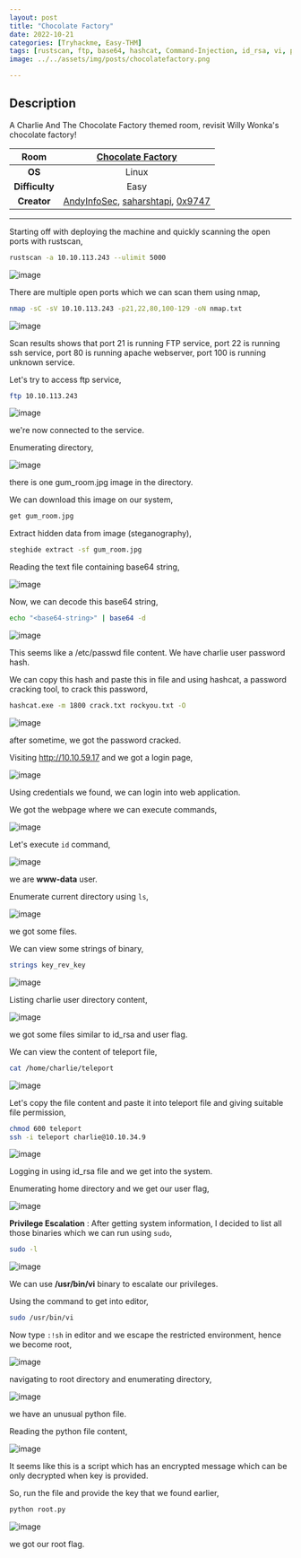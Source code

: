 ```yaml
---
layout: post
title: "Chocolate Factory"
date: 2022-10-21
categories: [Tryhackme, Easy-THM]
tags: [rustscan, ftp, base64, hashcat, Command-Injection, id_rsa, vi, python]
image: ../../assets/img/posts/chocolatefactory.png 

---
```


## Description

A Charlie And The Chocolate Factory themed room, revisit Willy Wonka's chocolate factory!

|**Room**|[Chocolate Factory](https://tryhackme.com/room/chocolatefactory)|
|:---:|:---:|
|**OS**|Linux|
|**Difficulty**|Easy|
|**Creator**|[AndyInfoSec](https://tryhackme.com/p/AndyInfoSec), [saharshtapi](https://tryhackme.com/p/saharshtapi), [0x9747](https://tryhackme.com/p/0x9747)|

---

Starting off with deploying the machine and quickly scanning the open ports with rustscan,

```bash
rustscan -a 10.10.113.243 --ulimit 5000
```

![image](https://user-images.githubusercontent.com/67465230/187381009-f9560e05-aaf2-4ca8-b466-2f488b46b780.png)

There are multiple open ports which we can scan them using nmap,

```bash
nmap -sC -sV 10.10.113.243 -p21,22,80,100-129 -oN nmap.txt
```

![image](https://user-images.githubusercontent.com/67465230/187381064-364ac76e-5ae1-46da-a93b-e25ead10544b.png)

Scan results shows that port 21 is running FTP service, port 22 is running ssh service, port 80 is running apache webserver, port 100 is running unknown service.

Let's try to access ftp service,

```bash
ftp 10.10.113.243
```

![image](https://user-images.githubusercontent.com/67465230/187381117-9885ebeb-8263-4fae-9450-4fa1bb3b73f0.png)

we're now connected to the service. 

Enumerating directory,

![image](https://user-images.githubusercontent.com/67465230/187381162-8db0625a-5a0c-48b3-972b-a904407f5ae3.png)

there is one gum_room.jpg image in the directory.

We can download this image on our system,

```bash
get gum_room.jpg
```

Extract hidden data from image (steganography), 

```bash
steghide extract -sf gum_room.jpg
```

Reading the text file containing base64 string,

![image](https://user-images.githubusercontent.com/67465230/187381223-2f053f6d-323e-4d07-a7d2-5458105e212e.png)

Now, we can decode this base64 string,

```bash
echo "<base64-string>" | base64 -d
```

![image](https://user-images.githubusercontent.com/67465230/187381261-c0ca6b54-ed35-4f69-99b1-3dede5bdc91e.png)

This seems like a /etc/passwd file content. We have charlie user password hash.

We can copy this hash and paste this in file and using hashcat, a password cracking tool, to crack this password,

```bash
hashcat.exe -m 1800 crack.txt rockyou.txt -O
```

![image](https://user-images.githubusercontent.com/67465230/187381324-cce214a4-1bb8-4c03-a6ab-821572caacc7.png)

after sometime, we got the password cracked.

Visiting http://10.10.59.17 and we got a login page,

![image](https://user-images.githubusercontent.com/67465230/187381374-55cea6cd-d8a9-4599-9020-349d1b573bfa.png)

Using credentials we found, we can login into web application.

We got the webpage where we can execute commands,

![image](https://user-images.githubusercontent.com/67465230/187381440-ea7ebd5d-9b5a-4504-91e1-1b28cb53686c.png)

Let's execute `id` command,

![image](https://user-images.githubusercontent.com/67465230/187381502-51de3960-a604-436f-be60-396113d6e454.png)

we are **www-data** user.

Enumerate current directory using `ls`,

![image](https://user-images.githubusercontent.com/67465230/187381561-d6cc5b05-685a-4a11-8834-5045cb9c5353.png)

we got some files.

We can view some strings of binary,

```bash
strings key_rev_key
```

![image](https://user-images.githubusercontent.com/67465230/187381670-80bbbb48-dfae-411e-ba8d-e3e1f20de8f2.png)

Listing charlie user directory content,

![image](https://user-images.githubusercontent.com/67465230/187381744-708bd237-2f95-4128-a320-9d52c1fad495.png)

we got some files similar to id_rsa and user flag.

We can view the content of teleport file,

```bash
cat /home/charlie/teleport
```

![image](https://user-images.githubusercontent.com/67465230/187381841-f05ec8db-a3ef-4f82-9ace-5f6d11e45e90.png)

Let's copy the file content and paste it into teleport file and giving suitable file permission,

```bash
chmod 600 teleport
ssh -i teleport charlie@10.10.34.9
```

![image](https://user-images.githubusercontent.com/67465230/187381883-93fb6239-389b-4076-91dc-fc3a7254bc86.png)

Logging in using id_rsa file and we get into the system.

Enumerating home directory and we get our user flag,

![image](https://user-images.githubusercontent.com/67465230/187381933-a7ae18e8-0994-48b3-8fa6-ba2d7a9af47e.png)

**Privilege Escalation** : After getting system information, I decided to list all those binaries which we can run using `sudo`,

```bash
sudo -l
```

![image](https://user-images.githubusercontent.com/67465230/187381988-3dc6d0db-957b-41b0-9362-b482ad71710a.png)

We can use **/usr/bin/vi** binary to escalate our privileges.

Using the command to get into editor,

```bash
sudo /usr/bin/vi
```

Now type `:!sh` in editor and we escape the restricted environment, hence we become root,

![image](https://user-images.githubusercontent.com/67465230/187382068-d6cb097c-6e3c-4ae2-ac6c-b8812331e682.png)

navigating to root directory and enumerating directory,

![image](https://user-images.githubusercontent.com/67465230/187382127-4801b27b-ffc8-4ec0-ac6b-0e09923cca42.png)

we have an unusual python file. 

Reading the python file content,

![image](https://user-images.githubusercontent.com/67465230/197122500-8bd34d1d-3ed1-4854-80d3-ac6646f33baf.png)

It seems like this is a script which has an encrypted message which can be only decrypted when key is provided. 

So, run the file and provide the key that we found earlier,

```bash
python root.py
```

![image](https://user-images.githubusercontent.com/67465230/187382292-ca27d3f3-3a3b-4f1a-ad8c-973da9b27bc1.png)

we got our root flag.